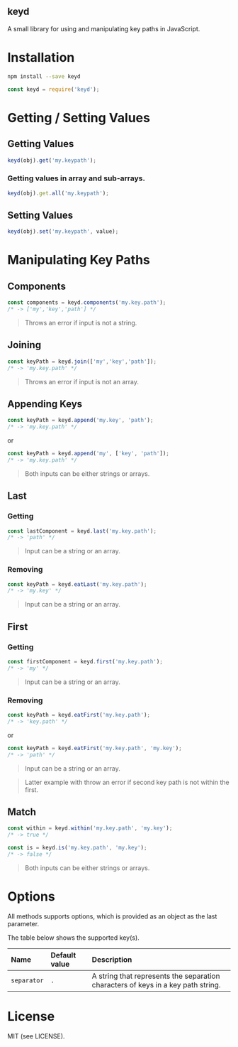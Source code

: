 keyd
----

A small library for using and manipulating key paths in JavaScript.

# Installation

````bash
npm install --save keyd
````

````javascript
const keyd = require('keyd');
````
    
# Getting / Setting Values

## Getting Values

````javascript
keyd(obj).get('my.keypath');
````

### Getting values in array and sub-arrays.

````javascript
keyd(obj).get.all('my.keypath');
````

## Setting Values

````javascript
keyd(obj).set('my.keypath', value);
````

# Manipulating Key Paths

## Components

````javascript
const components = keyd.components('my.key.path');
/* -> ['my','key','path'] */
````

> Throws an error if input is not a string.

## Joining

````javascript
const keyPath = keyd.join(['my','key','path']);
/* -> 'my.key.path' */
````

> Throws an error if input is not an array.

## Appending Keys

````javascript
const keyPath = keyd.append('my.key', 'path');
/* -> 'my.key.path' */
````

or

````javascript
const keyPath = keyd.append('my', ['key', 'path']);
/* -> 'my.key.path' */
````

> Both inputs can be either strings or arrays.

## Last

### Getting

````javascript
const lastComponent = keyd.last('my.key.path');
/* -> 'path' */
````

> Input can be a string or an array.

### Removing

````javascript
const keyPath = keyd.eatLast('my.key.path');
/* -> 'my.key' */
````

> Input can be a string or an array.

## First

### Getting

````javascript
const firstComponent = keyd.first('my.key.path');
/* -> 'my' */
````

> Input can be a string or an array.

### Removing

````javascript
const keyPath = keyd.eatFirst('my.key.path');
/* -> 'key.path' */
````

or

````javascript
const keyPath = keyd.eatFirst('my.key.path', 'my.key');
/* -> 'path' */
````

> Input can be a string or an array.

> Latter example with throw an error if second key path is not within the first.

## Match

````javascript
const within = keyd.within('my.key.path', 'my.key');
/* -> true */
````

````javascript
const is = keyd.is('my.key.path', 'my.key');
/* -> false */
````

> Both inputs can be either strings or arrays.

# Options

All methods supports options, which is provided as an object as the last parameter.

The table below shows the supported key(s).

| Name | Default value | Description | 
|:-----|:--------------|:------------|
| `separator` | `.` | A string that represents the separation characters of keys in a key path string.

# License

MIT (see LICENSE).
